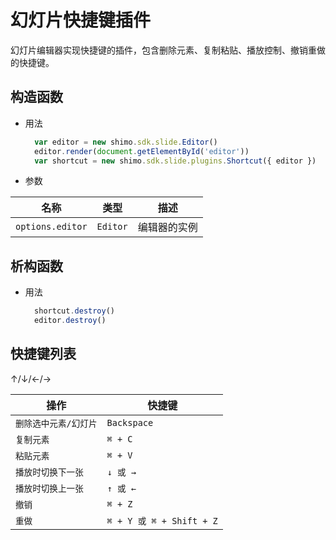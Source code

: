 # 幻灯片快捷键插件

幻灯片编辑器实现快捷键的插件，包含删除元素、复制粘贴、播放控制、撤销重做的快捷键。

## 构造函数

* 用法

  ```js
    var editor = new shimo.sdk.slide.Editor()
    editor.render(document.getElementById('editor'))
    var shortcut = new shimo.sdk.slide.plugins.Shortcut({ editor })
  ```

* 参数

|名称|类型|描述|
| -- | -- | -- |
| `options.editor` | `Editor` |编辑器的实例|


## 析构函数

* 用法

  ```js
    shortcut.destroy()
    editor.destroy()
  ```

## 快捷键列表

↑/↓/←/→

|操作|快捷键|
| -- | -- |
| `删除选中元素/幻灯片` | `Backspace` |
| `复制元素` | `⌘ + C` |
| `粘贴元素` | `⌘ + V` |
| `播放时切换下一张` | `↓ 或 →` |
| `播放时切换上一张` | `↑ 或 ←` |
| `撤销` | `⌘ + Z` |
| `重做` | `⌘ + Y 或 ⌘ + Shift + Z` |
